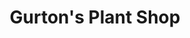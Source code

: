 ---
title: "Gurton's Plant Shop"
url: /portland/gurtons-plant-shop-southwest-capitol-highway/
shop: garden centre
---